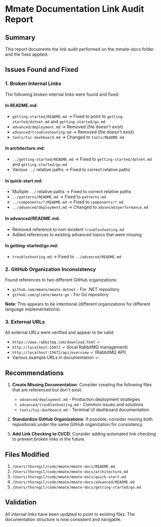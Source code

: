 # Mmate Documentation Link Audit Report

## Summary
This report documents the link audit performed on the mmate-docs folder and the fixes applied.

## Issues Found and Fixed

### 1. Broken Internal Links
The following broken internal links were found and fixed:

#### In README.md:
- `getting-started/README.md` → Fixed to point to `getting-started/dotnet.md` and `getting-started/go.md`
- `advanced/deployment.md` → Removed (file doesn't exist)
- `advanced/troubleshooting.md` → Removed (file doesn't exist)
- `tools/tui-dashboard.md` → Changed to `tools/README.md`

#### In architecture.md:
- `../getting-started/README.md` → Fixed to `getting-started/dotnet.md` and `getting-started/go.md`
- Various `../` relative paths → Fixed to correct relative paths

#### In quick-start.md:
- Multiple `../` relative paths → Fixed to correct relative paths
- `../patterns/README.md` → Fixed to `patterns.md`
- `../components/*/README.md` → Fixed to `components/*.md`
- `../advanced/deployment.md` → Changed to `advanced/performance.md`

#### In advanced/README.md:
- Removed reference to non-existent `troubleshooting.md`
- Added references to existing advanced topics that were missing

#### In getting-started/go.md:
- `troubleshooting.md` → Fixed to `../advanced/README.md`

### 2. GitHub Organization Inconsistency
Found references to two different GitHub organizations:
- `github.com/mmate/mmate-dotnet` - For .NET repository
- `github.com/glimte/mmate-go` - For Go repository

**Note**: This appears to be intentional (different organizations for different language implementations).

### 3. External URLs
All external URLs were verified and appear to be valid:
- `https://www.rabbitmq.com/download.html` ✓
- `http://localhost:15672` ✓ (local RabbitMQ management)
- `http://localhost:15672/api/overview` ✓ (RabbitMQ API)
- Various example URLs in documentation ✓

## Recommendations

1. **Create Missing Documentation**: Consider creating the following files that are referenced but don't exist:
   - `advanced/deployment.md` - Production deployment strategies
   - `advanced/troubleshooting.md` - Common issues and solutions
   - `tools/tui-dashboard.md` - Terminal UI dashboard documentation

2. **Standardize GitHub Organizations**: If possible, consider moving both repositories under the same GitHub organization for consistency.

3. **Add Link Checking to CI/CD**: Consider adding automated link checking to prevent broken links in the future.

## Files Modified
1. `/Users/thoregil/code/mmate/mmate-docs/README.md`
2. `/Users/thoregil/code/mmate/mmate-docs/architecture.md`
3. `/Users/thoregil/code/mmate/mmate-docs/quick-start.md`
4. `/Users/thoregil/code/mmate/mmate-docs/advanced/README.md`
5. `/Users/thoregil/code/mmate/mmate-docs/getting-started/go.md`

## Validation
All internal links have been updated to point to existing files. The documentation structure is now consistent and navigable.